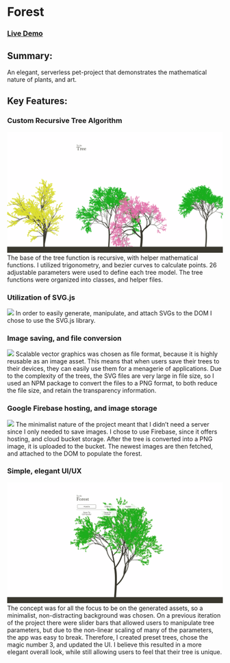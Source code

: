 # Forest
### [Live Demo](https://forest-d0bd9.firebaseapp.com/ "Live link of Forest")



## Summary:
An elegant, serverless pet-project that demonstrates the mathematical nature of plants, and art. 

## Key Features:

### Custom Recursive Tree Algorithm
![](demo/forest_lineup.png)
The base of the tree function is recursive, with helper mathematical functions. I utilized trigonometry, and bezier curves to calculate points. 26 adjustable parameters were used to define each tree model. The tree functions were organized into classes, and helper files. 

### Utilization of SVG.js 
![](demo/tree.svg)
In order to easily generate, manipulate, and attach SVGs to the DOM I chose to use the SVG.js library. 

### Image saving, and file conversion
![](demo/forest_save_tree.gif)
Scalable vector graphics was chosen as file format, because it is highly reusable as an image asset. This means that when users save their trees to their devices, they can easily use them for a menagerie of applications. Due to the complexity of the trees, the SVG files are very large in file size, so I used an NPM package to convert the files to a PNG format, to both reduce the file size, and retain the transparency information. 

### Google Firebase hosting, and image storage
![](demo/forest_scroll.gif)
The minimalist nature of the project meant that I didn’t need a server since I only needed to save images. I chose to use Firebase, since it offers hosting, and cloud bucket storage. After the tree is converted into a PNG image, it is uploaded to the bucket. The newest images are then fetched, and attached to the DOM to populate the forest.

### Simple, elegant UI/UX
![](demo/forest_main.png)
The concept was for all the focus to be on the generated assets, so a minimalist, non-distracting background was chosen. On a previous iteration of the project there were slider bars that allowed users to manipulate tree parameters, but due to the non-linear scaling of many of the parameters, the app was easy to break. Therefore, I created preset trees, chose the magic number 3, and updated the UI. I believe this resulted in a more elegant overall look, while still allowing users to feel that their tree is unique. 
